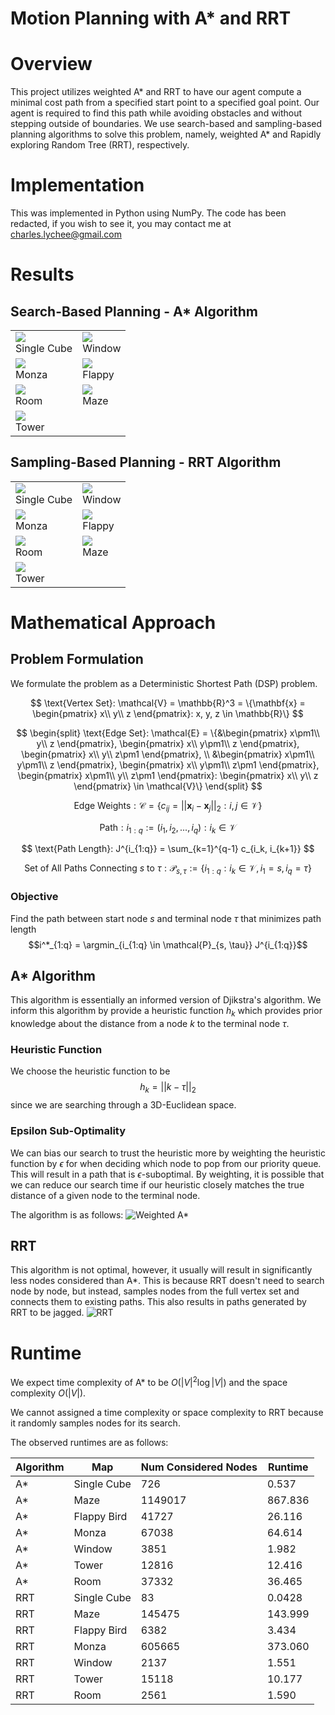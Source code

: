 # Motion Planning with A* and RRT

# Overview
This project utilizes weighted A* and RRT to have our agent compute a minimal cost path from a specified start point to a specified goal point. Our agent is required to find this path while avoiding obstacles and without stepping outside of boundaries. We use search-based and sampling-based planning algorithms to solve this problem, namely, weighted A* and Rapidly exploring Random Tree (RRT), respectively.

# Implementation
This was implemented in Python using NumPy. The code has been redacted, if you wish to see it, you may contact me at charles.lychee@gmail.com

# Results
## Search-Based Planning - A* Algorithm
<table style='table-layout: fixed;
    width: 100%;'>
    <tr>
        <td>
        <img src="SearchSingle.jpg">
        <figcaption>Single Cube</figcaption>
        </td>
        <td>
        <img src="SearchWindow.jpg">
        <figcaption>Window</figcaption>
        </td>
    </tr>
    <tr>
        <td>
        <img src="SearchMonza.jpg">
        <figcaption>Monza</figcaption>
        </td>
        <td>
        <img src="SearchFlappy.jpg">
        <figcaption>Flappy</figcaption>
        </td>
    </tr>
    <tr>
        <td>
        <img src="SearchRoom.jpg">
        <figcaption>Room</figcaption>
        </td>
        <td>
        <img src="SearchMaze.jpg">
        <figcaption>Maze</figcaption>
        </td>
    </tr>
    <tr>
        <td>
        <img src="SearchTower.jpg">
        <figcaption>Tower</figcaption>
        </td>
    </tr>
</table>

## Sampling-Based Planning - RRT Algorithm
<table style='table-layout: fixed;
    width: 100%;'>
    <tr>
        <td>
        <img src="SampleSingle.jpg">
        <figcaption>Single Cube</figcaption>
        </td>
        <td>
        <img src="SampleWindow.jpg">
        <figcaption>Window</figcaption>
        </td>
    </tr>
    <tr>
        <td>
        <img src="SampleMonza.jpg">
        <figcaption>Monza</figcaption>
        </td>
        <td>
        <img src="SampleFlappy.jpg">
        <figcaption>Flappy</figcaption>
        </td>
    </tr>
    <tr>
        <td>
        <img src="SampleRoom.jpg">
        <figcaption>Room</figcaption>
        </td>
        <td>
        <img src="SampleMaze.jpg">
        <figcaption>Maze</figcaption>
        </td>
    </tr>
    <tr>
        <td>
        <img src="SampleTower.jpg">
        <figcaption>Tower</figcaption>
        </td>
    </tr>
</table>

# Mathematical Approach
## Problem Formulation
We formulate the problem as a Deterministic Shortest Path (DSP) problem.

$$
\text{Vertex Set}: \mathcal{V} = \mathbb{R}^3 = \{\mathbf{x} = \begin{pmatrix}
        x\\
        y\\
        z
    \end{pmatrix}: x, y, z \in \mathbb{R}\}
$$

$$
\begin{split}
    \text{Edge Set}: \mathcal{E} = \{&\begin{pmatrix}
        x\pm1\\
        y\\
        z
    \end{pmatrix}, \begin{pmatrix}
        x\\
        y\pm1\\
        z
    \end{pmatrix}, \begin{pmatrix}
        x\\
        y\\
        z\pm1
    \end{pmatrix}, \\
    &\begin{pmatrix}
        x\pm1\\
        y\pm1\\
        z
    \end{pmatrix}, \begin{pmatrix}
        x\\
        y\pm1\\
        z\pm1
    \end{pmatrix}, \begin{pmatrix}
        x\pm1\\
        y\\
        z\pm1
    \end{pmatrix}: \begin{pmatrix}
        x\\
        y\\
        z
    \end{pmatrix} \in \mathcal{V}\}
\end{split}
$$

$$
\text{Edge Weights}: \mathcal{C} = \{c_{ij} = ||\mathbf{x}_i - \mathbf{x}_j||_2 : i,j \in \mathcal{V}\}
$$

$$
\text{Path}: i_{1:q} := (i_1, i_2, ..., i_q) : i_k \in \mathcal{V}
$$

$$
\text{Path Length}: J^{i_{1:q}} = \sum_{k=1}^{q-1} c_{i_k, i_{k+1}}
$$

$$
\text{Set of All Paths Connecting } s \text{ to } \tau:\mathcal{P}_{s,\tau} := \{i_{1:q} : i_k \in \mathcal{V}, i_1 = s, i_q = \tau\}
$$

### Objective
Find the path between start node $s$ and terminal node $\tau$ that minimizes path length
$$i^*_{1:q} = \argmin_{i_{1:q} \in \mathcal{P}_{s, \tau}} J^{i_{1:q}}$$

## A* Algorithm
This algorithm is essentially an informed version of Djikstra's algorithm. We inform this algorithm by provide a heuristic function $h_k$ which provides prior knowledge about the distance from a node $k$ to the terminal node $\tau$.

### Heuristic Function
We choose the heuristic function to be
$$h_k = ||k - \tau||_2$$
since we are searching through a 3D-Euclidean space.

### Epsilon Sub-Optimality
We can bias our search to trust the heuristic more by weighting the heuristic function by $\epsilon$ for when deciding which node to pop from our priority queue. This will result in a path that is $\epsilon$-suboptimal. By weighting, it is possible that we can reduce our search time if our heuristic closely matches the true distance of a given node to the terminal node.

The algorithm is as follows:
![Weighted A*](WeightedAStar.png)

## RRT
This algorithm is not optimal, however, it usually will result in significantly less nodes considered than A*. This is because RRT doesn't need to search node by node, but instead, samples nodes from the full vertex set and connects them to existing paths. This also results in paths generated by RRT to be jagged.
![RRT](RRT.png)

# Runtime
We expect time complexity of A* to be $O(|V|^2\log|V|)$ and the space complexity $O(|V|)$.

We cannot assigned a time complexity or space complexity to RRT because it randomly samples nodes for its search.

The observed runtimes are as follows:

| Algorithm | Map | Num Considered Nodes |Runtime |
| -- | -- | -- | --|
|A* | Single Cube | 726 | 0.537 |
|A* | Maze | 1149017 | 867.836 |
|A* | Flappy Bird | 41727 | 26.116 |
|A* | Monza | 67038 | 64.614 |
|A* | Window | 3851 | 1.982 |
|A* | Tower | 12816 | 12.416 |
|A* | Room | 37332 | 36.465 |
|RRT | Single Cube | 83 | 0.0428 |
|RRT | Maze | 145475 | 143.999 |
|RRT | Flappy Bird | 6382 | 3.434 |
|RRT | Monza | 605665 | 373.060 |
|RRT | Window | 2137 | 1.551 |
|RRT | Tower | 15118 | 10.177 |
|RRT | Room | 2561 | 1.590 |
